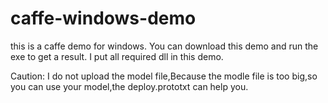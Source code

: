 # caffe-windows-demo
this is a caffe demo for windows.
You can download this demo and run the exe to get a result.
I put all required dll in this demo.


Caution:
I do not upload the model file,Because the modle file is too big,so you can use your model,the deploy.prototxt can help you.
